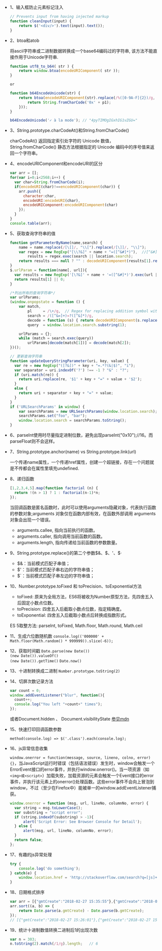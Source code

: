 * 1、输入框防止元素标记注入

  ```js
  // Prevents input from having injected markup
  function cleanInput(input) {
      return $('<div/>').text(input).text());
  }
  ```

* 2、btoa和atob

  将ascii字符串或二进制数据转换成一个base64编码过的字符串, 该方法不能直接作用于Unicode字符串.

  ```js
  function utf8_to_b64( str ) {
      return window.btoa(encodeURIComponent( str ));
  }

  or

  function b64EncodeUnicode(str) {
      return btoa(encodeURIComponent(str).replace(/%([0-9A-F]{2})/g, function(match, p1) {
          return String.fromCharCode('0x' + p1);
      }));
  }

  b64EncodeUnicode('✓ à la mode'); // "4pyTIMOgIGxhIG1vZGU="
  ```

* 3、String.prototype.charCodeAt()和String.fromCharCode()  

  charCodeAt() 返回指定索引处字符的 Unicode 数值，String.fromCharCode() 静态方法根据指定的 Unicode 编码中的序号值来返回一个字符串。

* 4、encodeURIComponent和encodeURI的区分  

  ```js
  var arr = [];
  for(var i=0;i<2568;i++) {
    var char=String.fromCharCode(i);
    if(encodeURI(char)!==encodeURIComponent(char)) {
      arr.push({
        character:char,
        encodeURI:encodeURI(char),
        encodeURIComponent:encodeURIComponent(char)
      });
    }
  }
  console.table(arr);
  ```

* 5、获取查询字符串的值  

  ```js
  function getParameterByName(name,search) {
      name = name.replace(/[\[]/, "\\[").replace(/[\]]/, "\\]");
      var regex = new RegExp("[\\?&]" + name + "=([^&#]*)"),  //[^&#]，非&且非#
          results = regex.exec(search || location.search);
      return results === null ? "" : decodeURIComponent(results[1].replace(/\+/g, " "));
  }
  $.urlParam = function(name[, url]){
    var results = new RegExp('[\?&]' + name + '=([^&#]*)').exec(url || window.location.href) || '';
    return results[1] || 0;
  }

  /*列出所有的查询字符串*/
  var urlParams;
  (window.onpopstate = function () {
      var match,
          pl     = /\+/g,  // Regex for replacing addition symbol with a space
          search = /([^&=]+)=?([^&]*)/g,
          decode = function (s) { return decodeURIComponent(s.replace(pl, " ")); },
          query  = window.location.search.substring(1);

      urlParams = {};
      while (match = search.exec(query))
          urlParams[decode(match[1])] = decode(match[2]);
  })();

  // 更新查询字符串
  function updateQueryStringParameter(uri, key, value) {
    var re = new RegExp("([?&])" + key + "=.*?(&|$)", "i");
    var separator = uri.indexOf('?') !== -1 ? "&" : "?";
    if (uri.match(re)) {
      return uri.replace(re, '$1' + key + "=" + value + '$2');
    }
    else {
      return uri + separator + key + "=" + value;
    }
  }
  if ('URLSearchParams' in window) {
      var searchParams = new URLSearchParams(window.location.search);
      searchParams.set("foo", "bar");
      window.location.search = searchParams.toString();
  }
  ```

* 6、parseInt使用时尽量指定进制位数，避免出现parseInt("0x10");//16。而parseFloat则不会这样。

* 7、String.prototype.anchor(name) vs String.prototype.link(url)  

    一个传递name属性，一个传递href属性，创建一个超链接，存在一个问题就是不传都会在属性里填充undefined.

* 8、递归函数  
  ```js
  [1,2,3,4,5].map(function factorial (n) {
    return !(n > 1) ? 1 : factorial(n-1)*n;
  });
  ```

  当回调函数是匿名函数时，此时可以使用arguments隐藏对象，代表执行函数的参数对象;arguments 对象仅在函数内部有效，在函数外部调用 arguments 对象会出现一个错误。 

  + arguments.callee, 指向当前执行的函数。  
  + arguments.caller, 指向调用当前函数的函数。  
  + arguments.length, 指向传递给当前函数的参数数量。  

* 9、String.prototype.replace()的第二个参数$&、$$、$'、$·  

  - $&：当前模式匹配子串值；
  - $'：当前模式匹配子串右边的字符串值；
  - $\`：当前模式匹配子串左边的字符串值；

* 10、Number.prototype.toFixed 和 toPrecision、toExponential方法  

  - toFixed: 原来为全局方法，ES6将被收为Number原型方法，先四舍五入后固定小数点位数。
  - toPrecision: 四舍五入后截取小数点位数，指定精确度。
  - toExponential: 四舍五入后截取小数点后转换成指数形式。

  ES 5取整方法: parseInt, toFixed, Math.floor, Math.round, Math.ceil

* 11、生成六位数随机数
  `console.log(('000000' + Math.floor(Math.random() * 999999)).slice(-6));`

* 12、获取时间戳
  `Date.parse(new Date())`  
  `(new Date()).valueOf()`  
  `(new Date()).getTime()`
  `Date.now()`

* 13、十进制转换成二进制
  `Number.prototype.toString(2)`

* 14、切屏次数记录方法
  ```js
  var count = 0;
  window.addEventListener("blur", function(){
    count++;
    console.log("You left "+count+" times");
  });
  ```

  或者Document.hidden 、 Document.visibilityState [参见mdn](https://developer.mozilla.org/en-US/docs/Web/API/Page_Visibility_API)

* 15、快速打印回调函数参数

  `method(console.log) => $('.class').each(console.log);`

* 16、js异常信息收集

  `window.onerror = function(message, source, lineno, colno, error){}`，当JavaScript运行时错误（包括语法错误）发生时，window会触发一个ErrorEvent接口的error事件，并执行window.onerror()。当一项资源（如`<img>或<script>`）加载失败，加载资源的元素会触发一个Event接口的error事件，并执行该元素上的onerror()处理函数。这些error事件不会向上冒泡到window，不过（至少在Firefox中）能被单一的window.addEventListener捕获。

  ```js
  window.onerror = function (msg, url, lineNo, columnNo, error) {
    var string = msg.toLowerCase();
    var substring = "script error";
    if (string.indexOf(substring) > -1){
        alert('Script Error: See Browser Console for Detail');
    } else {
        alert(msg, url, lineNo, columnNo, error);
    }
    return false;
  };
  ```

* 17、有趣的js异常处理

    ```js
    try {
        console.log('do something');
    } catch(e) {
        window.location.href = 'http://stackoverflow.com/search?q=[js]+' + e.message;
    }
    ```

* 18、日期格式排序

    ```js
    var arr = [{"gmtCreate":"2018-02-27 15:35:55"},{"gmtCreate":"2018-02-27 16:11:00"},{"gmtCreate":"2018-02-27 15:26:01"}];
    arr.sort((a, b) => {
        return Date.parse(a.gmtCreate) - Date.parse(b.gmtCreate);
    });
    // [{"gmtCreate":"2018-02-27 15:26:01"},{"gmtCreate":"2018-02-27 15:35:55"},{"gmtCreate":"2018-02-27 16:11:00"}]
    ```

* 19、统计十进制数值转换二进制后1的出现次数

  ```js
  var n = 303;
  n.toString(2).match(/1/g).length;   // 6
  ```